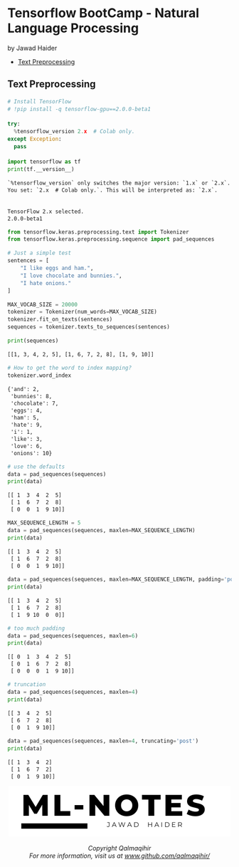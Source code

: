 Tensorflow BootCamp - Natural Language Processing
================
by Jawad Haider

- <a href="#text-preprocessing" id="toc-text-preprocessing">Text
  Preprocessing</a>

## Text Preprocessing

``` python
# Install TensorFlow
# !pip install -q tensorflow-gpu==2.0.0-beta1

try:
  %tensorflow_version 2.x  # Colab only.
except Exception:
  pass

import tensorflow as tf
print(tf.__version__)
```

    `%tensorflow_version` only switches the major version: `1.x` or `2.x`.
    You set: `2.x  # Colab only.`. This will be interpreted as: `2.x`.


    TensorFlow 2.x selected.
    2.0.0-beta1

``` python
from tensorflow.keras.preprocessing.text import Tokenizer
from tensorflow.keras.preprocessing.sequence import pad_sequences
```

``` python
# Just a simple test
sentences = [
    "I like eggs and ham.",
    "I love chocolate and bunnies.",
    "I hate onions."
]
```

``` python
MAX_VOCAB_SIZE = 20000
tokenizer = Tokenizer(num_words=MAX_VOCAB_SIZE)
tokenizer.fit_on_texts(sentences)
sequences = tokenizer.texts_to_sequences(sentences)
```

``` python
print(sequences)
```

    [[1, 3, 4, 2, 5], [1, 6, 7, 2, 8], [1, 9, 10]]

``` python
# How to get the word to index mapping?
tokenizer.word_index
```

    {'and': 2,
     'bunnies': 8,
     'chocolate': 7,
     'eggs': 4,
     'ham': 5,
     'hate': 9,
     'i': 1,
     'like': 3,
     'love': 6,
     'onions': 10}

``` python
# use the defaults
data = pad_sequences(sequences)
print(data)
```

    [[ 1  3  4  2  5]
     [ 1  6  7  2  8]
     [ 0  0  1  9 10]]

``` python
MAX_SEQUENCE_LENGTH = 5
data = pad_sequences(sequences, maxlen=MAX_SEQUENCE_LENGTH)
print(data)
```

    [[ 1  3  4  2  5]
     [ 1  6  7  2  8]
     [ 0  0  1  9 10]]

``` python
data = pad_sequences(sequences, maxlen=MAX_SEQUENCE_LENGTH, padding='post')
print(data)
```

    [[ 1  3  4  2  5]
     [ 1  6  7  2  8]
     [ 1  9 10  0  0]]

``` python
# too much padding
data = pad_sequences(sequences, maxlen=6)
print(data)
```

    [[ 0  1  3  4  2  5]
     [ 0  1  6  7  2  8]
     [ 0  0  0  1  9 10]]

``` python
# truncation
data = pad_sequences(sequences, maxlen=4)
print(data)
```

    [[ 3  4  2  5]
     [ 6  7  2  8]
     [ 0  1  9 10]]

``` python
data = pad_sequences(sequences, maxlen=4, truncating='post')
print(data)
```

    [[ 1  3  4  2]
     [ 1  6  7  2]
     [ 0  1  9 10]]

<center>

<a href=''> ![Logo](../logo1.png) </a>

</center>
<center>
<em>Copyright Qalmaqihir</em>
</center>
<center>
<em>For more information, visit us at
<a href='http://www.github.com/qalmaqihir/'>www.github.com/qalmaqihir/</a></em>
</center>
